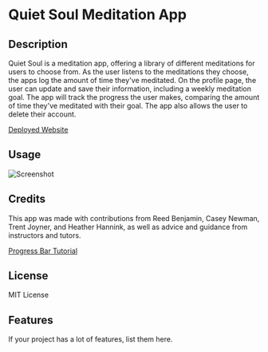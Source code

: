 # Quiet Soul Meditation App

## Description

Quiet Soul is a meditation app, offering a library of different meditations for users to choose from. As the user listens to the meditations they choose, the apps log the amount of time they've meditated. On the profile page, the user can update and save their information, including a weekly meditation goal. The app will track the progress the user makes, comparing the amount of time they've meditated with their goal. The app also allows the user to delete their account.

[Deployed Website]()

## Usage



![Screenshot]()

## Credits

This app was made with contributions from Reed Benjamin, Casey Newman, Trent Joyner, and Heather Hannink, as well as advice and guidance from instructors and tutors.

[Progress Bar Tutorial](https://www.youtube.com/watch?v=aXmNG2wie7I&t=0s)

## License

MIT License

## Features

If your project has a lot of features, list them here.